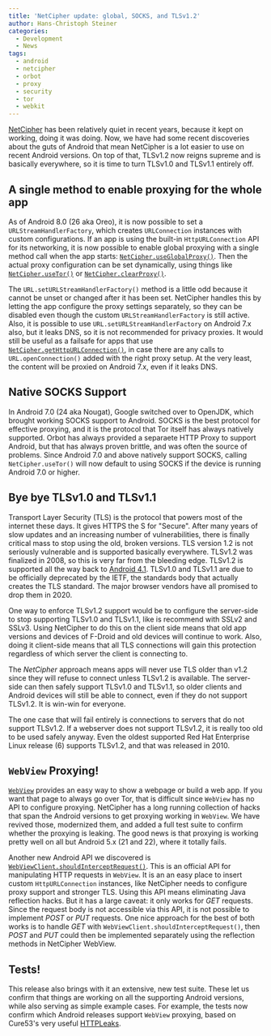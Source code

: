 ```yaml
---
title: 'NetCipher update: global, SOCKS, and TLSv1.2'
author: Hans-Christoph Steiner
categories:
  - Development
  - News
tags:
  - android
  - netcipher
  - orbot
  - proxy
  - security
  - tor
  - webkit
---
```


[NetCipher](/code/netcipher) has been relatively quiet in recent years, because it kept
on working, doing it was doing. Now, we have had some recent
discoveries about the guts of Android that mean NetCipher is a lot easier
to use on recent Android versions.  On top of that, TLSv1.2 now reigns
supreme and is basically everywhere, so it is time to turn TLSv1.0 and
TLSv1.1 entirely off.


## A single method to enable proxying for the whole app

As of Android 8.0 (26 aka Oreo), it is now possible to set a
`URLStreamHandlerFactory`, which creates `URLConnection` instances
with custom configurations.  If an app is using the built-in
`HttpURLConnection` API for its networking, it is now possible to
enable global proxying with a single method call when the app starts:
[`NetCipher.useGlobalProxy()`](https://guardianproject.github.io/NetCipher/libnetcipher/info/guardianproject/netcipher/NetCipher.html#useGlobalProxy--).
Then the actual proxy configuration can be set dynamically, using
things like
[`NetCipher.useTor()`](https://guardianproject.github.io/NetCipher/libnetcipher/info/guardianproject/netcipher/NetCipher.html#useTor--)
or
[`NetCipher.clearProxy()`](https://guardianproject.github.io/NetCipher/libnetcipher/info/guardianproject/netcipher/NetCipher.html#clearProxy--).

The `URL.setURLStreamHandlerFactory()` method is a little odd because it cannot be unset or changed after it has been set.  NetCipher handles this by letting the app configure the proxy settings separately, so they can be disabled even though the custom `URLStreamHandlerFactory` is still active.  Also, it is possible to use `URL.setURLStreamHandlerFactory` on Android 7.x also, but it leaks DNS, so it is not recommended for privacy proxies.  It would still be useful as a failsafe for apps that use [`NetCipher.getHttpURLConnection()`](https://guardianproject.github.io/NetCipher/libnetcipher/info/guardianproject/netcipher/NetCipher.html#getHttpURLConnection-java.lang.String-), in case there are any calls to `URL.openConnection()` added with the right proxy setup.  At the very least, the content will be proxied on Android 7.x, even if it leaks DNS.


## Native SOCKS Support

In Android 7.0 (24 aka Nougat), Google switched over to OpenJDK, which brought working SOCKS support to Android.  SOCKS is the best protocol for effective proxying, and it is the protocol that Tor itself has always natively supported.  Orbot has always provided a separaete HTTP Proxy to support Android, but that has always proven brittle, and was often the source of problems.  Since Android 7.0 and above natively support SOCKS, calling `NetCipher.useTor()` will now default to using SOCKS if the device is running Android 7.0 or higher.


## Bye bye TLSv1.0 and TLSv1.1

Transport Layer Security (TLS) is the protocol that powers most of the internet these days.  It gives HTTPS the S for "Secure". After many years of slow updates and an increasing number of vulnerabilities, there is finally critical mass to stop using the old, broken versions.  TLS version 1.2 is not seriously vulnerable and is supported basically everywhere.  TLSv1.2 was finalized in 2008, so this is very far from the bleeding edge.  TLSv1.2 is supported all the way back to [Android 4.1](https://developer.android.com/reference/javax/net/ssl/SSLSocket#protocols).  TLSv1.0 and TLSv1.1 are due to be officially deprecated by the IETF, the standards body that actually creates the TLS standard.  The major browser vendors have all promised to drop them in 2020.

One way to enforce TLSv1.2 support would be to configure the server-side to stop supporting TLSv1.0 and TLSv1.1, like is recommend with SSLv2 and SSLv3.  Using NetCipher to do this on the client side
means that old app versions and devices of F-Droid and old devices will continue to work.
Also, doing it client-side means that all TLS connections will gain this protection regardless of which server the client is connecting to.

The _NetCipher_ approach means apps will never use TLS older than v1.2 since they will refuse to connect unless TLSv1.2 is available.  The server-side can then safely support TLSv1.0 and TLSv1.1, so older clients and Android devices will still be able to connect, even if they do not support TLSv1.2.  It is win-win
for everyone.

The one case that will fail entirely is connections to servers that do not support TLSv1.2.  If a webserver does not support TLSv1.2, it is really too old to be used safely anyway.  Even the oldest supported Red Hat Enterprise Linux release (6) supports TLSv1.2, and that was released in 2010.


## `WebView` Proxying!

[`WebView`](https://developer.android.com/reference/android/webkit/WebView) provides an easy way to show a webpage or build a web app.  If you want that page to always go over Tor, that is difficult since `WebView` has no API to configure proxying.  NetCipher has a long running collection of hacks that span the Android versions to get proxying working in `WebView`.  We have revived those, modernized them, and added a full test suite to confirm whether the proxying is leaking.  The good news is that proxying is working pretty well on all but Android 5.x (21 and 22), where it totally fails.

Another new Android API we discovered is [`WebViewClient.shouldInterceptRequest()`](https://developer.android.com/reference/android/webkit/WebViewClient.html#shouldInterceptRequest(android.webkit.WebView,%20android.webkit.WebResourceRequest)).  This is an official API for manipulating HTTP requests in `WebView`.  It is an an easy place to insert custom `HttpURLConnection` instances, like NetCipher needs to configure proxy support and stronger TLS.  Using this API means eliminating Java reflection hacks.  But it has a large caveat: it only works for _GET_ requests.  Since the request body is not accessible via this API, it is not possible to implement _POST_ or _PUT_ requests.  One nice approach for the best of both works is to handle _GET_ with `WebViewClient.shouldInterceptRequest()`, then _POST_ and _PUT_ could then be implemented separately using the reflection methods in NetCipher WebView.


## Tests!

This release also brings with it an extensive, new test suite.  These let us confirm that things are working on all the supporting Android versions, while also serving as simple example cases.  For example, the tests now confirm which Android releases support `WebView` proxying, based on Cure53's very useful [HTTPLeaks](https://github.com/cure53/HTTPLeaks).
